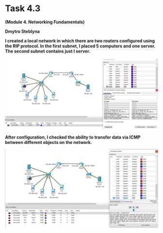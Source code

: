 # Task 4.3 
**(Module 4. Networking Fundamentals)**

**Dmytro Steblyna**

**I created a local network in which there are two routers configured using the RIP protocol. In the first subnet, I placed 5 computers and one server. The second subnet contains just I server.**

<p><img src="screenshots/1.png" width="900"/></p>

**After configuration, I checked the ability to transfer data via ICMP between different objects on the network.**

<p><img src="screenshots/2.png" width="900"/></p>
